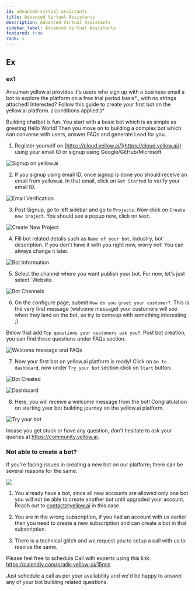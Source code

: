 ```yaml
---
id: advanced-virtual-assistants
title: Advanced Virtual Assistants
description: Advanced Virtual Assistants
sidebar_label: Advanced Virtual Assistants
featured: true
rank: 1
---
```

## Ex
### ex1
Ansuman
yellow.ai provides it's users who sign up with a business email a bot to explore the platform on a free trial period basis*., with no strings attached! Interested? Follow this guide to create your first bot on the yellow.ai platform. *(* conditions applied )*

Building chatbot is fun. You start with a basic bot which is as simple as greeting Hello World! Then you move on to building a complex bot which can converse with users, answer FAQs and generate Lead for you.

1. Register yourself on [https://cloud.yellow.ai/](https://cloud.yellow.ai/) using your email ID or signup using Google/GitHub/Microsoft

![Signup on yellow.ai](https://cdn.yellowmessenger.com/MJ0Yf1TM0ULY1615871791935.png)

2. If you signup using email ID, once signup is done you should receive an email from yellow.ai. In that email, click on `Get Started` to verify your email ID.

![Email Verification](https://cdn.yellowmessenger.com/IrlOfhnG4q0T1615871862150.png)

3. Post Signup, go to left sidebar and go to `Projects`. Now click on `Create new project`. You should see a popup now, click on `Next`.

![Create New Project](https://cdn.yellowmessenger.com/5s1I16EvajAu1615871892518.png)

4. Fill bot related details such as `Name of your bot`, industry, bot description. If you don't have it with you right now, worry not! You can always change it later.

![Bot Information](https://cdn.yellowmessenger.com/hikSW5o26P2O1615871943327.png)

5. Select the channel where you want publish your bot. For now, let's just select `Website. 

![Bot Channels](https://cdn.yellowmessenger.com/RGhqDRMNsijr1615871987933.png)

6. On the configure page, submit `How do you greet your customer?`. This is the very first message (welcome message) your customers will see when they land on the bot, so try to comeup with something interesting ;) 

Below that add `Top questions your customers ask you?`. Post bot creation, you can find these questions under FAQs section. 

![Welcome message and FAQs](https://cdn.yellowmessenger.com/8VBINI9eUrZb1615872033880.png)

7. Now your first bot on yellow.ai platform is ready! Click on `Go to dashboard`, now under `Try your bot` section click on `Start` button.

![Bot Created](https://cdn.yellowmessenger.com/K8x4bYNocdTo1615872082754.png)

![Dashboard](https://cdn.yellowmessenger.com/Iyl5S3lw9S1Q1615872138341.png)

8. Here, you will receive a welcome message from the bot! Congratulation on starting your bot building journey on the yellow.ai platform.

![Try your bot](https://cdn.yellowmessenger.com/Izh8OXnIkAdm1615872173369.png)

Incase you get stuck or have any question, don't hesitate to ask your queries at https://community.yellow.ai.

### Not able to create a bot?

If you're facing issues in creating a new bot on our platform; there can be several reasons for the same.

![](https://i.imgur.com/OR9vYtF.png)

1. You already have a bot, since all new accounts are allowed only one bot you will not be able to create another bot until upgraded your account. Reach out to contact@yellow.ai in this case.

2. You are in the wrong subscription, if you had an account with us earlier then you need to create a new subscription and can create a bot in that subscription.

3. There is a technical glitch and we request you to setup a call with us to resolve the same.

Please feel free to schedule Call with experts using this link: https://calendly.com/pratik-yellow-ai/15min

Just schedule a call as per your availability and we'd be happy to answer any of your bot building related questions.